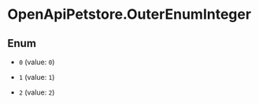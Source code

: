 # OpenApiPetstore.OuterEnumInteger

## Enum


* `0` (value: `0`)

* `1` (value: `1`)

* `2` (value: `2`)


